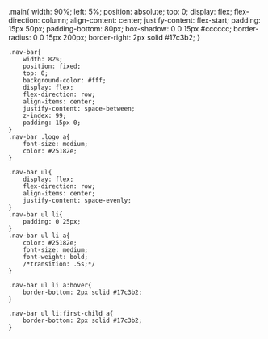 .main{
		width: 90%;
		left: 5%;
		position: absolute;
		top: 0;
		display: flex;
		flex-direction: column;
		align-content: center;
		justify-content: flex-start;
		padding: 15px 50px;
		padding-bottom: 80px;
		box-shadow: 0 0 15px #cccccc;
		border-radius: 0 0 15px 200px;
		border-right: 2px solid #17c3b2;
	}

	.nav-bar{
		width: 82%;
		position: fixed;
		top: 0;
		background-color: #fff;
		display: flex;
		flex-direction: row;
		align-items: center;
		justify-content: space-between;
		z-index: 99;
		padding: 15px 0;	
	}
	.nav-bar .logo a{
		font-size: medium;
		color: #25182e;
	}

	.nav-bar ul{
		display: flex;
		flex-direction: row;
		align-items: center;
		justify-content: space-evenly;
	}
	.nav-bar ul li{
		padding: 0 25px;
	}
	.nav-bar ul li a{
		color: #25182e;
		font-size: medium;
		font-weight: bold;
		/*transition: .5s;*/
	}

	.nav-bar ul li a:hover{
		border-bottom: 2px solid #17c3b2;
	}

	.nav-bar ul li:first-child a{
		border-bottom: 2px solid #17c3b2;
	}

	